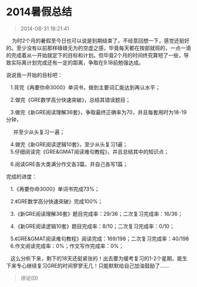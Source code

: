 # 2014暑假总结
> 2014-08-31 18:21:41


    为时2个月的暑假至今日也可以说是到期结束了。不经意回想一下，感觉还挺好的。至少没有以前那样碌碌无为的空虚之感，毕竟每天都在按部就班的，一点一滴的完成着从一开始就定下的目标和计划。但毕竟2个月的时间终究算短了一些，导致实际离计划完成还有一定的距离，争取在9.18前勉强达成。  

说说我一开始的目标吧：

   1.背完《再要你命3000》单词书，做到主要词汇能达到再认水平；

   2.做完《GRE数学高分快速突破》，总结其错误题目；

   3.做完《新GRE阅读理解36套》，争取最终正确率为70，并且每套用时为18-19分钟，  

     并至少从头复习一遍；

   4.做完《新GRE阅读逻辑10套》，至少从头复习1遍；  
   5.仔细阅读完《GRE&GMAT阅读难句教程》，并且总结其中的知识点；

   6.阅读GRE各大类满分作文各3篇，并自己各写1篇；

完成的进度：

   1.《再要你命3000》单词书完成73%；

   2.《GRE数学高分快速突破》完成100%；

   3.《新GRE阅读理解36套》题目完成率：29/36；二次复习完成率：16/36；

   4.《新GRE阅读逻辑10套》题目完成率：8/10；二次复习完成率：0/10；

   5.《GRE&GMAT阅读难句教程》阅读完成：169/198；二次复习完成率：40/198  
   6.作文阅读完成率：0%；作文写作完成率：0%；

  

   这么分析下来，剩下的18天还挺紧张的！出去要为缓考复习的1-2个星期，能生下来专心继续复习GRE的时间寥寥无几！只能默默给自己加油鼓励了……


> 评论(0)